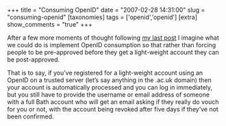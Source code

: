 +++
title = "Consuming OpenID"
date = "2007-02-28 14:31:00"
slug = "consuming-openid"
[taxonomies]
tags = ['openid','openid']
[extra]
show_comments = "true"
+++

After a few more moments of thought following [my last post](http://philwilson.org/blog/2007/02/openid-at-university.html) I imagine what we could do is implement OpenID consumption so that rather than forcing people to be pre-approved before they get a light-weight account they can be post-approved.

That is to say, if you’ve registered for a light-weight account using an OpenID on a trusted server (let’s say anything in the .ac.uk domain) then your account is automatically processed and you can log in immediately, but you still have to provide the username or email address of someone with a full Bath account who will get an email asking if they really do vouch for you or not, with the account being revoked after five days if they’ve not been confirmed.
